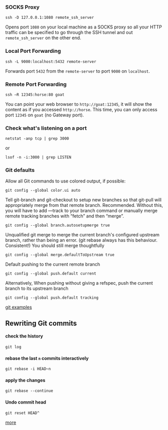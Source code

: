 ### SOCKS Proxy

    ssh -D 127.0.0.1:1080 remote_ssh_server

Opens port `1080` on your local machine as a SOCKS proxy so all your HTTP traffic can be specified to go through the SSH tunnel and out `remote_ssh_server` on the other end.

### Local Port Forwarding

    ssh -L 9000:localhost:5432 remote-server

Forwards port `5432` from the `remote-server` to port `9000` on `localhost`.

### Remote Port Forwarding

    ssh –R 12345:horse:80 goat
    
You can point your web browser to `http://goat:12345`, it will show the
content as if you accessed `http://horse`. This time, you can only access port
`12345` on `goat` (no Gateway port). 

### Check what's listening on a port

    netstat -anp tcp | grep 3000
  
or

    lsof -n -i:3000 | grep LISTEN
    
### Git defaults

Allow all Git commands to use colored output, if possible:

    git config --global color.ui auto

Tell git-branch and git-checkout to setup new branches so that git-pull
will appropriately merge from that remote branch. Recommended. Without this,
you will have to add —track to your branch command or manually merge remote
tracking branches with “fetch” and then “merge”.

    git config --global branch.autosetupmerge true

Unqualified git merge to merge the current branch's configured upstream branch, rather than being an error. (git rebase always has this behaviour. Consistent!) You should still merge thoughtfully

    git config --global merge.defaultToUpstream true

Default pushing to the current remote branch

    git config --global push.default current
    
Alternatively, When pushing without giving a refspec, push the current branch to its upstream branch

    git config --global push.default tracking

[git examples](https://github.com/dineshs91/gits)

## Rewriting Git commits

#### check the history

    git log 

#### rebase the last `n` commits interactively

    git rebase -i HEAD~n

#### apply the changes

    git rebase --continue
    

#### Undo commit head
    
    git reset HEAD^    
 
[more](http://ohshitgit.com/) 
  
